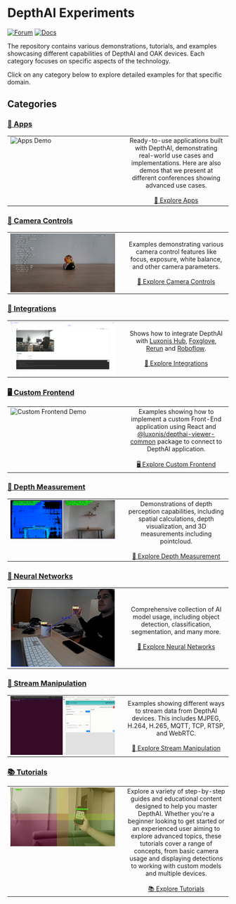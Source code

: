 # DepthAI Experiments

[![Forum](https://img.shields.io/badge/Forum-discuss-orange)](https://discuss.luxonis.com/)
[![Docs](https://img.shields.io/badge/Docs-DepthAI-yellow)](https://docs.luxonis.com)

The repository contains various demonstrations, tutorials, and examples showcasing different capabilities of DepthAI and OAK devices. Each category focuses on specific aspects of the technology.

Click on any category below to explore detailed examples for that specific domain.

## Categories

### [📱 Apps](apps/)

<table style="width: 100%; table-layout: fixed;">
  <tr>
    <td width="50%" valign="top">
      <img src="apps/default-app/media/demo.gif" alt="Apps Demo" style="width: 100%; height: auto; display: block;">
    </td>
    <td width="50%" style="padding-left: 20px;" valign="middle" align="center">
      Ready-to-use applications built with DepthAI, demonstrating real-world use cases and implementations. Here are also demos that we present at different conferences showing advanced use cases.
      <br><br>
      <a href="apps/">📱 Explore Apps</a>
    </td>
  </tr>
</table>

### [🎥 Camera Controls](camera-controls/)

<table style="width: 100%; table-layout: fixed;">
  <tr>
    <td width="50%" valign="top">
      <img src="camera-controls/manual-camera-control/media/example.gif" alt="Camera Controls Demo" style="width: 100%; height: auto; display: block;">
    </td>
    <td width="50%" style="padding-left: 20px;" valign="middle" align="center">
      Examples demonstrating various camera control features like focus, exposure, white balance, and other camera parameters.
      <br><br>
      <a href="camera-controls/">🎥 Explore Camera Controls</a>
    </td>
  </tr>
</table>

### [🔌 Integrations](integrations/)

<table style="width: 100%; table-layout: fixed;">
  <tr>
    <td width="50%" valign="top">
      <img src="integrations/hub-snaps-events/media/snap.png" alt="Integrations Demo" style="width: 100%; height: auto; display: block;">
    </td>
    <td width="50%" style="padding-left: 20px;" valign="middle" align="center">
      Shows how to integrate DepthAI with <a href="https://hub.luxonis.com/">Luxonis Hub</a>, <a href="https://docs.foxglove.dev/docs/introduction/">Foxglove</a>, <a href="https://rerun.io/docs/getting-started/what-is-rerun">Rerun</a> and <a href="https://roboflow.com">Roboflow</a>.
      <br><br>
      <a href="integrations/">🔌 Explore Integrations</a>
    </td>
  </tr>
</table>

### [🖥️ Custom Frontend](custom-frontend/)

<table style="width: 100%; table-layout: fixed;">
  <tr>
    <td width="50%" valign="top">
      <img src="custom-frontend/raw-stream/media/message_sending.gif" alt="Custom Frontend Demo" style="width: 100%; height: auto; display: block;">
    </td>
    <td width="50%" style="padding-left: 20px;" valign="middle" align="center">
      Examples showing how to implement a custom Front-End application using React and <a href="https://www.npmjs.com/package/@luxonis/depthai-viewer-common?activeTab=readme">@luxonis/depthai-viewer-common</a> package to connect to DepthAI application.
      <br><br>
      <a href="custom-frontend/">🖥️ Explore Custom Frontend</a>
    </td>
  </tr>
</table>

### [📏 Depth Measurement](depth-measurement/)

<table style="width: 100%; table-layout: fixed;">
  <tr>
    <td width="50%" valign="top">
      <img src="depth-measurement/stereo-runtime-configuration/media/example.png" alt="Depth Measurement Demo" style="width: 100%; height: auto; display: block;">
    </td>
    <td width="50%" style="padding-left: 20px;" valign="middle" align="center">
      Demonstrations of depth perception capabilities, including spatial calculations, depth visualization, and 3D measurements including pointcloud.
      <br><br>
      <a href="depth-measurement/">📏 Explore Depth Measurement</a>
    </td>
  </tr>
</table>

### [🧠 Neural Networks](neural-networks/)

<table style="width: 100%; table-layout: fixed;">
  <tr>
    <td width="50%" valign="top">
      <img src="neural-networks/object-detection/human-machine-safety/media/hms.gif" alt="Neural Networks Demo" style="width: 100%; height: auto; display: block;">
    </td>
    <td width="50%" style="padding-left: 20px;" valign="middle" align="center">
      Comprehensive collection of AI model usage, including object detection, classification, segmentation, and many more.
      <br><br>
      <a href="neural-networks/">🧠 Explore Neural Networks</a>
    </td>
  </tr>
</table>

### [🔄 Stream Manipulation](streaming/)

<table style="width: 100%; table-layout: fixed;">
  <tr>
    <td width="50%" valign="top">
      <img src="streaming/poe-mqtt/media/mqtt_client.gif" alt="Stream Manipulation Demo" style="width: 100%; height: auto; display: block;">
    </td>
    <td width="50%" style="padding-left: 20px;" valign="middle" align="center">
      Examples showing different ways to stream data from DepthAI devices. This includes MJPEG, H.264, H.265, MQTT, TCP, RTSP, and WebRTC.
      <br><br>
      <a href="streaming/">🔄 Explore Stream Manipulation</a>
    </td>
  </tr>
</table>

### [📚 Tutorials](tutorials/)

<table style="width: 100%; table-layout: fixed;">
  <tr>
    <td width="50%" valign="top">
      <img src="tutorials/qr-with-tiling/media/example.gif" alt="Tutorials Demo" style="width: 100%; height: auto; display: block;">
    </td>
    <td width="50%" style="padding-left: 20px;" valign="middle" align="center">
      Explore a variety of step-by-step guides and educational content designed to help you master DepthAI. Whether you're a beginner looking to get started or an experienced user aiming to explore advanced topics, these tutorials cover a range of concepts, from basic camera usage and displaying detections to working with custom models and multiple devices.
      <br><br>
      <a href="tutorials/">📚 Explore Tutorials</a>
    </td>
  </tr>
</table>
